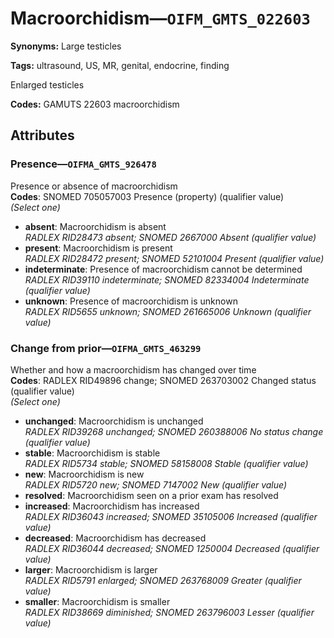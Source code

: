 # Macroorchidism—`OIFM_GMTS_022603`

**Synonyms:** Large testicles

**Tags:** ultrasound, US, MR, genital, endocrine, finding

Enlarged testicles

**Codes:** GAMUTS 22603 macroorchidism

## Attributes

### Presence—`OIFMA_GMTS_926478`

Presence or absence of macroorchidism  
**Codes**: SNOMED 705057003 Presence (property) (qualifier value)  
*(Select one)*

- **absent**: Macroorchidism is absent  
_RADLEX RID28473 absent; SNOMED 2667000 Absent (qualifier value)_
- **present**: Macroorchidism is present  
_RADLEX RID28472 present; SNOMED 52101004 Present (qualifier value)_
- **indeterminate**: Presence of macroorchidism cannot be determined  
_RADLEX RID39110 indeterminate; SNOMED 82334004 Indeterminate (qualifier value)_
- **unknown**: Presence of macroorchidism is unknown  
_RADLEX RID5655 unknown; SNOMED 261665006 Unknown (qualifier value)_

### Change from prior—`OIFMA_GMTS_463299`

Whether and how a macroorchidism has changed over time  
**Codes**: RADLEX RID49896 change; SNOMED 263703002 Changed status (qualifier value)  
*(Select one)*

- **unchanged**: Macroorchidism is unchanged  
_RADLEX RID39268 unchanged; SNOMED 260388006 No status change (qualifier value)_
- **stable**: Macroorchidism is stable  
_RADLEX RID5734 stable; SNOMED 58158008 Stable (qualifier value)_
- **new**: Macroorchidism is new  
_RADLEX RID5720 new; SNOMED 7147002 New (qualifier value)_
- **resolved**: Macroorchidism seen on a prior exam has resolved  
- **increased**: Macroorchidism has increased  
_RADLEX RID36043 increased; SNOMED 35105006 Increased (qualifier value)_
- **decreased**: Macroorchidism has decreased  
_RADLEX RID36044 decreased; SNOMED 1250004 Decreased (qualifier value)_
- **larger**: Macroorchidism is larger  
_RADLEX RID5791 enlarged; SNOMED 263768009 Greater (qualifier value)_
- **smaller**: Macroorchidism is smaller  
_RADLEX RID38669 diminished; SNOMED 263796003 Lesser (qualifier value)_